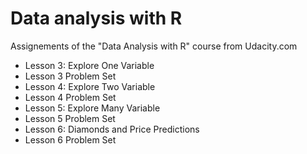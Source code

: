 # Data analysis with R
Assignements of the "Data Analysis with R" course from Udacity.com
- Lesson 3: Explore One Variable
- Lesson 3 Problem Set
- Lesson 4: Explore Two Variable
- Lesson 4 Problem Set
- Lesson 5: Explore Many Variable
- Lesson 5 Problem Set
- Lesson 6: Diamonds and Price Predictions
- Lesson 6 Problem Set

